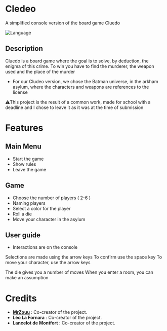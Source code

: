 # Cledeo
A simplified console version of the board game Cluedo

![Language](https://img.shields.io/badge/Language-C%2B%2B-0052cf)

##  Description
Cluedo is a board game where the goal is to solve, by deduction, the enigma of this crime. To win you have to find the murderer, the weapon used and the place of the murder

* For our Cludeo version, we chose the Batman universe, in the arkham asylum, where the characters and weapons are references to the license

⚠️This project is the result of a common work, made for school with a deadline and I chose to leave it as it was at the time of submission

# Features

## Main Menu
* Start the game
* Show rules
* Leave the game

## Game
* Choose the number of players ( 2-6 )
* Naming players
* Select a color for the player
* Roll a die
* Move your character in the asylum

##  User guide
* Interactions are on the console

Selections are made using the arrow keys
To confirm use the space key
To move your character, use the arrow keys

The die gives you a number of moves
When you enter a room, you can make an assumption

#  Credits
* [**MrZouu**](https://github.com/MrZouu) : Co-creator of the project. 
* **Léo La Fornara** : Co-creator of the project.
* **Lancelot de Montfort** : Co-creator of the project.
